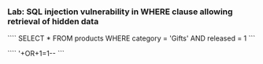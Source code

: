 
### Lab: SQL injection vulnerability in WHERE clause allowing retrieval of hidden data

```` SELECT * FROM products WHERE category = 'Gifts' AND released = 1 ```

```` '+OR+1=1-- ```

